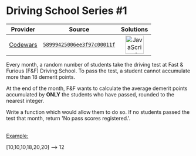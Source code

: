 [_metadata_:generated]: - "true"

# Driving School Series #1 

<!-- INFO TABLE BEGIN -->

| Provider                                        | Source                                                                               | Solutions                                                                                                                                                    |
| :---------------------------------------------: | :----------------------------------------------------------------------------------: | :----------------------------------------------------------------------------------------------------------------------------------------------------------: |
| [Codewars](../../../docs/providers/Codewars.md) | [`58999425006ee3f97c00011f`](https://www.codewars.com/kata/58999425006ee3f97c00011f) | [<img src="https://res.cloudinary.com/rascaltwo/image/upload/v1631924076/javascript_ehszr7.svg" alt="JavaScript" title="JavaScript" width="50" />](solve.js) |

<!-- INFO TABLE END -->

Every month, a random number of students take the driving test at Fast & Furious (F&F) Driving School. To pass the test, a student cannot accumulate more than 18 demerit points. 

At the end of the month, F&F wants to calculate the average demerit points accumulated by <b>ONLY</b> the students who have passed, rounded to the nearest integer. 

Write a function which would allow them to do so. If no students passed the test that month, return 'No pass scores registered.'.
<br></br>

<u>Example:</u>

[10,10,10,18,20,20] --> 12




